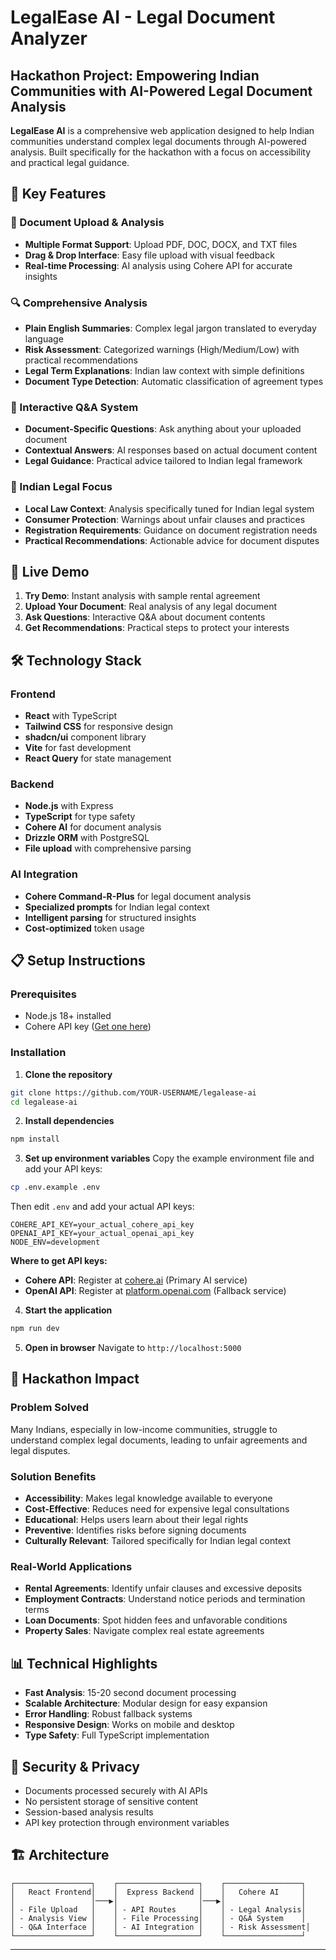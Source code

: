 # LegalEase AI - Legal Document Analyzer

##  Hackathon Project: Empowering Indian Communities with AI-Powered Legal Document Analysis

**LegalEase AI** is a comprehensive web application designed to help Indian communities understand complex legal documents through AI-powered analysis. Built specifically for the hackathon with a focus on accessibility and practical legal guidance.

## 🌟 Key Features

### 📄 Document Upload & Analysis
- **Multiple Format Support**: Upload PDF, DOC, DOCX, and TXT files
- **Drag & Drop Interface**: Easy file upload with visual feedback
- **Real-time Processing**: AI analysis using Cohere API for accurate insights

### 🔍 Comprehensive Analysis
- **Plain English Summaries**: Complex legal jargon translated to everyday language
- **Risk Assessment**: Categorized warnings (High/Medium/Low) with practical recommendations
- **Legal Term Explanations**: Indian law context with simple definitions
- **Document Type Detection**: Automatic classification of agreement types

### 💬 Interactive Q&A System
- **Document-Specific Questions**: Ask anything about your uploaded document
- **Contextual Answers**: AI responses based on actual document content
- **Legal Guidance**: Practical advice tailored to Indian legal framework

### 🎯 Indian Legal Focus
- **Local Law Context**: Analysis specifically tuned for Indian legal system
- **Consumer Protection**: Warnings about unfair clauses and practices
- **Registration Requirements**: Guidance on document registration needs
- **Practical Recommendations**: Actionable advice for document disputes

## 🚀 Live Demo

1. **Try Demo**: Instant analysis with sample rental agreement
2. **Upload Your Document**: Real analysis of any legal document
3. **Ask Questions**: Interactive Q&A about document contents
4. **Get Recommendations**: Practical steps to protect your interests

## 🛠️ Technology Stack

### Frontend
- **React** with TypeScript
- **Tailwind CSS** for responsive design
- **shadcn/ui** component library
- **Vite** for fast development
- **React Query** for state management

### Backend
- **Node.js** with Express
- **TypeScript** for type safety
- **Cohere AI** for document analysis
- **Drizzle ORM** with PostgreSQL
- **File upload** with comprehensive parsing

### AI Integration
- **Cohere Command-R-Plus** for legal document analysis
- **Specialized prompts** for Indian legal context
- **Intelligent parsing** for structured insights
- **Cost-optimized** token usage

## 📋 Setup Instructions

### Prerequisites
- Node.js 18+ installed
- Cohere API key ([Get one here](https://cohere.ai))

### Installation

1. **Clone the repository**
```bash
git clone https://github.com/YOUR-USERNAME/legalease-ai
cd legalease-ai
```

2. **Install dependencies**
```bash
npm install
```

3. **Set up environment variables**
Copy the example environment file and add your API keys:
```bash
cp .env.example .env
```

Then edit `.env` and add your actual API keys:
```env
COHERE_API_KEY=your_actual_cohere_api_key
OPENAI_API_KEY=your_actual_openai_api_key
NODE_ENV=development
```

**Where to get API keys:**
- **Cohere API**: Register at [cohere.ai](https://cohere.ai) (Primary AI service)
- **OpenAI API**: Register at [platform.openai.com](https://platform.openai.com) (Fallback service)

4. **Start the application**
```bash
npm run dev
```

5. **Open in browser**
Navigate to `http://localhost:5000`

## 🎯 Hackathon Impact

### Problem Solved
Many Indians, especially in low-income communities, struggle to understand complex legal documents, leading to unfair agreements and legal disputes.

### Solution Benefits
- **Accessibility**: Makes legal knowledge available to everyone
- **Cost-Effective**: Reduces need for expensive legal consultations
- **Educational**: Helps users learn about their legal rights
- **Preventive**: Identifies risks before signing documents
- **Culturally Relevant**: Tailored specifically for Indian legal context

### Real-World Applications
- **Rental Agreements**: Identify unfair clauses and excessive deposits
- **Employment Contracts**: Understand notice periods and termination terms
- **Loan Documents**: Spot hidden fees and unfavorable conditions
- **Property Sales**: Navigate complex real estate agreements

## 📊 Technical Highlights

- **Fast Analysis**: 15-20 second document processing
- **Scalable Architecture**: Modular design for easy expansion
- **Error Handling**: Robust fallback systems
- **Responsive Design**: Works on mobile and desktop
- **Type Safety**: Full TypeScript implementation

## 🔐 Security & Privacy

- Documents processed securely with AI APIs
- No persistent storage of sensitive content
- Session-based analysis results
- API key protection through environment variables

## 🏗️ Architecture

```
┌─────────────────┐    ┌──────────────────┐    ┌─────────────────┐
│   React Frontend│    │  Express Backend │    │   Cohere AI     │
│                 │───▶│                  │───▶│                 │
│ - File Upload   │    │ - API Routes     │    │ - Legal Analysis│
│ - Analysis View │    │ - File Processing│    │ - Q&A System    │
│ - Q&A Interface │    │ - AI Integration │    │ - Risk Assessment│
└─────────────────┘    └──────────────────┘    └─────────────────┘
```



---

